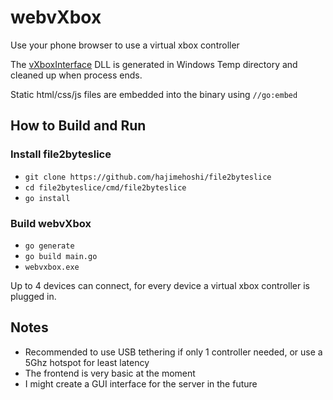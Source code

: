# webvXbox
Use your phone browser to use a virtual xbox controller

The [vXboxInterface](https://github.com/shauleiz/vXboxInterface) DLL is generated in Windows Temp directory and cleaned up when process ends.

Static html/css/js files are embedded into the binary using `//go:embed`

## How to Build and Run
### Install file2byteslice
- `git clone https://github.com/hajimehoshi/file2byteslice`
- `cd file2byteslice/cmd/file2byteslice`
- `go install`
### Build webvXbox
- `go generate`
- `go build main.go`
- `webvxbox.exe`

Up to 4 devices can connect, for every device a virtual xbox controller is plugged in.

## Notes
- Recommended to use USB tethering if only 1 controller needed, or use a 5Ghz hotspot for least latency
- The frontend is very basic at the moment
- I might create a GUI interface for the server in the future
